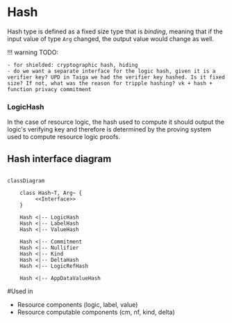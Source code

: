 # Hash

Hash type is defined as a fixed size type that is *binding*, meaning that if the input value of type `Arg` changed, the output value would change as well.

!!! warning
    TODO:

    - for shielded: cryptographic hash, hiding
    - do we want a separate interface for the logic hash, given it is a verifier key? UPD in Taiga we had the verifier key hashed. Is it fixed size? If not, what was the reason for tripple hashing? vk + hash + function privacy commitment

### LogicHash

In the case of resource logic, the hash used to compute it should output the logic's verifying key and therefore is determined by the proving system used to compute resource logic proofs.

## Hash interface diagram

```mermaid

classDiagram

    class Hash~T, Arg~ {
         <<Interface>>
    }

    Hash <|-- LogicHash
    Hash <|-- LabelHash
    Hash <|-- ValueHash

    Hash <|-- Commitment
    Hash <|-- Nullifier
    Hash <|-- Kind
    Hash <|-- DeltaHash
    Hash <|-- LogicRefHash

    Hash <|-- AppDataValueHash

```

#Used in
- Resource components (logic, label, value)
- Resource computable components (cm, nf, kind, delta)